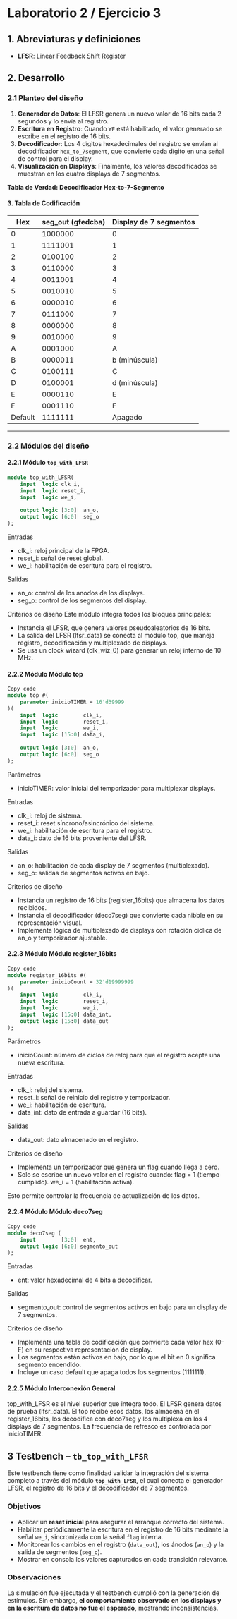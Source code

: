 # Laboratorio 2 / Ejercicio 3

## 1. Abreviaturas y definiciones
- **LFSR**: Linear Feedback Shift Register  

## 2. Desarrollo

### 2.1 Planteo del diseño


1. **Generador de Datos**: El LFSR genera un nuevo valor de 16 bits cada 2 segundos y lo envía al registro.  
2. **Escritura en Registro**: Cuando `WE` está habilitado, el valor generado se escribe en el registro de 16 bits.  
3. **Decodificador**: Los 4 dígitos hexadecimales del registro se envían al decodificador `hex_to_7segment`, que convierte cada dígito en una señal de control para el display.  
4. **Visualización en Displays**: Finalmente, los valores decodificados se muestran en los cuatro displays de 7 segmentos.  

**Tabla de Verdad: Decodificador Hex-to-7-Segmento**

#### 3. Tabla de Codificación
| Hex  | seg_out (gfedcba) | Display de 7 segmentos |
|------|------------------|----------------------|
| 0    | 1000000         | 0                    |
| 1    | 1111001         | 1                    |
| 2    | 0100100         | 2                    |
| 3    | 0110000         | 3                    |
| 4    | 0011001         | 4                    |
| 5    | 0010010         | 5                    |
| 6    | 0000010         | 6                    |
| 7    | 0111000         | 7                    |
| 8    | 0000000         | 8                    |
| 9    | 0010000         | 9                    |
| A    | 0001000         | A                    |
| B    | 0000011         | b (minúscula)        |
| C    | 0100111         | C                    |
| D    | 0100001         | d (minúscula)        |
| E    | 0000110         | E                    |
| F    | 0001110         | F                    |
| Default | 1111111      | Apagado              |

---

### 2.2 Módulos del diseño

#### 2.2.1 Módulo `top_with_LFSR`

```systemverilog
module top_with_LFSR(
    input  logic clk_i,
    input  logic reset_i,
    input  logic we_i,
    
    output logic [3:0]  an_o,
    output logic [6:0]  seg_o
);
```
Entradas
- clk_i: reloj principal de la FPGA.
- reset_i: señal de reset global.
- we_i: habilitación de escritura para el registro.

Salidas
- an_o: control de los anodos de los displays.
- seg_o: control de los segmentos del display.

Criterios de diseño
Este módulo integra todos los bloques principales:

- Instancia el LFSR, que genera valores pseudoaleatorios de 16 bits.
- La salida del LFSR (lfsr_data) se conecta al módulo top, que maneja registro, decodificación y multiplexado de displays.
- Se usa un clock wizard (clk_wiz_0) para generar un reloj interno de 10 MHz.

#### 2.2.2 Módulo Módulo top
```systemverilog
Copy code
module top #(
    parameter inicioTIMER = 16'd39999
)(
    input  logic        clk_i,
    input  logic        reset_i,
    input  logic        we_i,
    input  logic [15:0] data_i, 
    
    output logic [3:0]  an_o,
    output logic [6:0]  seg_o
);
```
Parámetros
- inicioTIMER: valor inicial del temporizador para multiplexar displays.

Entradas
- clk_i: reloj de sistema.
- reset_i: reset síncrono/asincrónico del sistema.
- we_i: habilitación de escritura para el registro.
- data_i: dato de 16 bits proveniente del LFSR.

Salidas
- an_o: habilitación de cada display de 7 segmentos (multiplexado).
- seg_o: salidas de segmentos activos en bajo.

Criterios de diseño
- Instancia un registro de 16 bits (register_16bits) que almacena los datos recibidos.
- Instancia el decodificador (deco7seg) que convierte cada nibble en su representación visual.
- Implementa lógica de multiplexado de displays con rotación cíclica de an_o y temporizador ajustable.

#### 2.2.3 Módulo Módulo register_16bits
```systemverilog
Copy code
module register_16bits #(
    parameter inicioCount = 32'd19999999
)(
    input  logic        clk_i,
    input  logic        reset_i,
    input  logic        we_i,
    input  logic [15:0] data_int,
    output logic [15:0] data_out
);
```
Parámetros
- inicioCount: número de ciclos de reloj para que el registro acepte una nueva escritura.

Entradas
- clk_i: reloj del sistema.
- reset_i: señal de reinicio del registro y temporizador.
- we_i: habilitación de escritura.
- data_int: dato de entrada a guardar (16 bits).

Salidas
- data_out: dato almacenado en el registro.

Criterios de diseño
- Implementa un temporizador que genera un flag cuando llega a cero.
- Solo se escribe un nuevo valor en el registro cuando:
flag = 1 (tiempo cumplido).
we_i = 1 (habilitación activa).

Esto permite controlar la frecuencia de actualización de los datos.

#### 2.2.4 Módulo Módulo deco7seg
```systemverilog
Copy code
module deco7seg (
    input        [3:0]  ent,
    output logic [6:0] segmento_out
);
```
Entradas
- ent: valor hexadecimal de 4 bits a decodificar.

Salidas
- segmento_out: control de segmentos activos en bajo para un display de 7 segmentos.

Criterios de diseño
- Implementa una tabla de codificación que convierte cada valor hex (0–F) en su respectiva representación de display.
- Los segmentos están activos en bajo, por lo que el bit en 0 significa segmento encendido.
- Incluye un caso default que apaga todos los segmentos (1111111).

#### 2.2.5 Módulo Interconexión General
top_with_LFSR es el nivel superior que integra todo.
El LFSR genera datos de prueba (lfsr_data).
El top recibe esos datos, los almacena en el register_16bits, los decodifica con deco7seg y los multiplexa en los 4 displays de 7 segmentos.
La frecuencia de refresco es controlada por inicioTIMER.

## 3 Testbench – `tb_top_with_LFSR`

Este testbench tiene como finalidad validar la integración del sistema completo a través del módulo **`top_with_LFSR`**, el cual conecta el generador LFSR, el registro de 16 bits y el decodificador de 7 segmentos.  

### Objetivos 
- Aplicar un **reset inicial** para asegurar el arranque correcto del sistema.  
- Habilitar periódicamente la escritura en el registro de 16 bits mediante la señal `we_i`, sincronizada con la señal `flag` interna.  
- Monitorear los cambios en el registro (`data_out`), los ánodos (`an_o`) y la salida de segmentos (`seg_o`).  
- Mostrar en consola los valores capturados en cada transición relevante.  

### Observaciones
La simulación fue ejecutada y el testbench cumplió con la generación de estímulos. Sin embargo, **el comportamiento observado en los displays y en la escritura de datos no fue el esperado**, mostrando inconsistencias.






